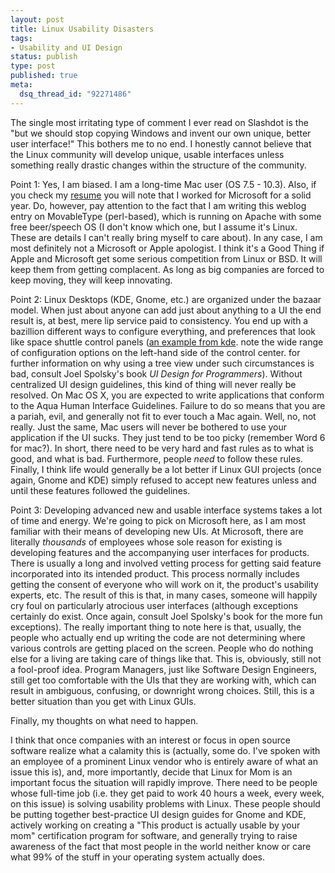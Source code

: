 ```yaml
--- 
layout: post
title: Linux Usability Disasters
tags: 
- Usability and UI Design
status: publish
type: post
published: true
meta: 
  dsq_thread_id: "92271486"
---
```

The single most irritating type of comment I ever read on Slashdot is the "but we should stop copying Windows and invent our own unique, better user interface!" This bothers me to no end. I honestly cannot believe that the Linux community will develop unique, usable interfaces unless something really drastic changes within the structure of the community.

Point 1: Yes, I am biased.
I am a long-time Mac user (OS 7.5 - 10.3). Also, if you check my <a href="http://www.brethorsting.com/resume.html">resume</a> you will note that I worked for Microsoft for a solid year. Do, however, pay attention to the fact that I am writing this weblog entry on MovableType (perl-based), which is running on Apache with some free beer/speech OS (I don't know which one, but I assume it's Linux. These are details I can't really bring myself to care about). In any case, I am most definitely not a Microsoft or Apple apologist. I think it's a Good Thing if Apple and Microsoft get some serious competition from Linux or BSD. It will keep them from getting complacent. As long as big companies are forced to keep moving, they will keep innovating.

Point 2: Linux Desktops (KDE, Gnome, etc.) are organized under the bazaar model.
When just about anyone can add just about anything to a UI the end result is, at best, mere lip service paid to consistency. You end up with a bazillion different ways to configure everything, and preferences that look like space shuttle control panels (<a href="http://kde.org/screenshots/images/3.1/fullsize/94.png">an example from kde</a>. note the wide range of configuration options on the left-hand side of the control center. for further information on why using a tree view under such circumstances is bad, consult Joel Spolsky's book <i>UI Design for Programmers</i>). Without centralized UI design guidelines, this kind of thing will never really be resolved. On Mac OS X, you are expected to write applications that conform to the Aqua Human Interface Guidelines. Failure to do so means that you are a pariah, evil, and generally not fit to ever touch a Mac again. Well, no, not really. Just the same, Mac users will never be bothered to use your application if the UI sucks. They just tend to be too picky (remember Word 6 for mac?). In short, there need to be very hard and fast rules as to what is good, and what is bad. Furthermore, people <i>need</i> to follow these rules. Finally, I think life would generally be a lot better if Linux GUI projects (once again, Gnome and KDE) simply refused to accept new features unless and until these features followed the guidelines.

Point 3: Developing advanced new and usable interface systems takes a lot of time and energy.
We're going to pick on Microsoft here, as I am most familiar with their means of developing new UIs. At Microsoft, there are literally <i>thousands</i> of employees whose sole reason for existing is developing features and the accompanying user interfaces for products. There is usually a long and involved vetting process for getting said feature incorporated into its intended product. This process normally includes getting the consent of everyone who will work on it, the product's usability experts, etc. The result of this is that, in many cases, someone will happily cry foul on particularly atrocious user interfaces (although exceptions certainly do exist. Once again, consult Joel Spolsky's book for the more fun exceptions). The really important thing to note here is that, usually, the people who actually end up writing the code are not determining where various controls are getting placed on the screen. People who do nothing else for a living are taking care of things like that. This is, obviously, still not a fool-proof idea. Program Managers, just like Software Design Engineers, still get too comfortable with the UIs that they are working with, which can result in ambiguous, confusing, or downright wrong choices. Still, this is a better situation than you get with Linux GUIs.

Finally, my thoughts on what need to happen.

I think that once companies with an interest or focus in open source software realize what a calamity this is (actually, some do. I've spoken with an employee of a prominent Linux vendor who is entirely aware of what an issue this is), and, more importantly, decide that Linux for Mom is an important focus the situation will rapidly improve. There need to be people whose full-time job (i.e. they get paid to work 40 hours a week, every week, on this issue) is solving usability problems with Linux. These people should be putting together best-practice UI design guides for Gnome and KDE, actively working on creating a "This product is actually usable by your mom" certification program for software, and generally trying to raise awareness of the fact that most people in the world neither know or care what 99% of the stuff in your operating system actually does.
